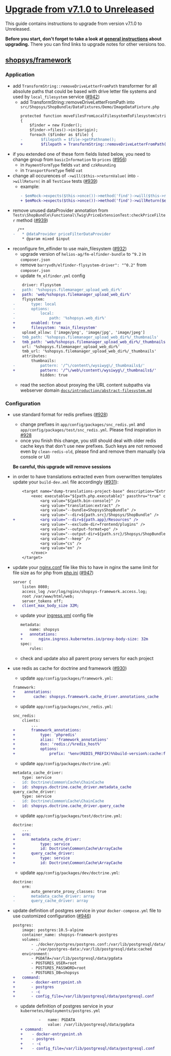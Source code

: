 # [Upgrade from v7.1.0 to Unreleased]

This guide contains instructions to upgrade from version v7.1.0 to Unreleased.

**Before you start, don't forget to take a look at [general instructions](/UPGRADE.md) about upgrading.**
There you can find links to upgrade notes for other versions too.

## [shopsys/framework]
### Application
- add `TransformString::removeDriveLetterFromPath` transformer for all absolute paths that could be based with drive letter file systems and used by `local_filesystem` service ([#942](https://github.com/shopsys/shopsys/pull/942))
    - add TransformString::removeDriveLetterFromPath into `src/Shopsys/ShopBundle/DataFixtures/Demo/ImageDataFixture.php`
        ```diff
        protected function moveFilesFromLocalFilesystemToFilesystem(string $origin, string $target)
        {
            $finder = new Finder();
            $finder->files()->in($origin);
            foreach ($finder as $file) {
        -        $filepath = $file->getPathname();
        +        $filepath = TransformString::removeDriveLetterFromPath($file->getPathname());
        ```
- if you extended one of these form fields listed below, you need to change group from `basicInformation` to `prices` ([#956](https://github.com/shopsys/shopsys/pull/956))
    - in `PaymentFormType` fields `vat` and `czkRounding`
    - in `TransportFormType` field `vat`
- change all occurences of `->will($this->returnValue(` into `->willReturn(` in all `TestCase` tests ([#939](https://github.com/shopsys/shopsys/pull/939))
    - example:
        ```diff
        - $emMock->expects($this->once())->method('find')->will($this->returnValue($expectedObject));
        + $emMock->expects($this->once())->method('find')->willReturn($expectedObject);
        ```
- remove unused dataProvider annotation from `Tests\ShopBundle\Functional\Twig\PriceExtensionTest:checkPriceFilter` method ([#939](https://github.com/shopsys/shopsys/pull/939))
    ```diff
      /**
    -   * @dataProvider priceFilterDataProvider
        * @param mixed $input
    ```
- reconfigure fm_elfinder to use main_filesystem ([#932](https://github.com/shopsys/shopsys/pull/932))
    - upgrade version of `helios-ag/fm-elfinder-bundle` to `^9.2` in `composer.json`
    - remove `barryvdh/elfinder-flysystem-driver": "^0.2"` from `composer.json`
    - update `fm_elfinder.yml` config
    ```diff
        driver: Flysystem
    -   path: '%shopsys.filemanager_upload_web_dir%'
    +   path: 'web/%shopsys.filemanager_upload_web_dir%'
        flysystem:
    -       type: local
    -       options:
    -           local:
    -               path: '%shopsys.web_dir%'
    +       enabled: true
    +       filesystem: 'main_filesystem'
        upload_allow: ['image/png', 'image/jpg', 'image/jpeg']
    -   tmb_path: '%shopsys.filemanager_upload_web_dir%/_thumbnails'
    +   tmb_path: 'web/%shopsys.filemanager_upload_web_dir%/_thumbnails'
        url: '%shopsys.filemanager_upload_web_dir%'
        tmb_url: '%shopsys.filemanager_upload_web_dir%/_thumbnails'
        attributes:
            thumbnails:
    -           pattern: '/^\/content\/wysiwyg\/_thumbnails$/'
    +           pattern: '/^\/web\/content\/wysiwyg\/_thumbnails$/'
                hidden: true
    ```
    - read the section about proxying the URL content subpaths via webserver domain [`docs/introduction/abstract-filesystem.md`](https://github.com/shopsys/shopsys/blob/master/docs/introduction/abstract-filesystem.md)

### Configuration
 - use standard format for redis prefixes ([#928](https://github.com/shopsys/shopsys/pull/928))
    - change prefixes in `app/config/packages/snc_redis.yml` and `app/config/packages/test/snc_redis.yml`. Please find inspiration in [#928](https://github.com/shopsys/shopsys/pull/928/files)
    - once you finish this change, you still should deal with older redis cache keys that don't use new prefixes. Such keys are not removed even by `clean-redis-old`, please find and remove them manually (via console or UI)

    **Be careful, this upgrade will remove sessions**
- in order to have translations extracted even from overwritten templates update your `build-dev.xml` file accordingly ([#931](https://github.com/shopsys/shopsys/pull/931)):
    ```diff
        <target name="dump-translations-project-base" description="Extracts translatable messages from all source files in project base.">
            <exec executable="${path.php.executable}" passthru="true" checkreturn="true">
                <arg value="${path.bin-console}" />
                <arg value="translation:extract" />
                <arg value="--bundle=ShopsysShopBundle" />
                <arg value="--dir=${path.src}/Shopsys/ShopBundle" />
    +           <arg value="--dir=${path.app}/Resources" />
                <arg value="--exclude-dir=frontend/plugins" />
                <arg value="--output-format=po" />
                <arg value="--output-dir=${path.src}/Shopsys/ShopBundle/Resources/translations" />
                <arg value="--keep" />
                <arg value="cs" />
                <arg value="en" />
            </exec>
        </target>
    ```
- update your [nginx.conf](../../project-base/docker/nginx/nginx.conf) file like this to have in nginx the same limit for file size as for php from [php.ini](../../project-base/docker/php-fpm/php-ini-overrides.ini) ([#947](https://github.com/shopsys/shopsys/pull/947))
    ```diff
    server {
        listen 8080;
        access_log /var/log/nginx/shopsys-framework.access.log;
        root /var/www/html/web;
        server_tokens off;
    +   client_max_body_size 32M;
    ```
    - update your [ingress.yml](../../project-base/kubernetes/ingress.yml) config file
        ```diff
        metadata:
            name: shopsys
        +   annotations:
        +       nginx.ingress.kubernetes.io/proxy-body-size: 32m
        spec:
            rules:
        ```
    - check and update also all parent proxy servers for each project
- use redis as cache for doctrine and framework ([#930](https://github.com/shopsys/shopsys/pull/930))
    - update `app/config/packages/framework.yml`:
    ```diff
    framework:
    +    annotations:
    +        cache: shopsys.framework.cache_driver.annotations_cache
    ```
    - update `app/config/packages/snc_redis.yml`:
    ```diff
    snc_redis:
        clients:
            ...
    +       framework_annotations:
    +           type: 'phpredis'
    +           alias: 'framework_annotations'
    +           dsn: 'redis://%redis_host%'
    +           options:
    +               prefix: '%env(REDIS_PREFIX)%%build-version%:cache:framework:annotations:'
    ```
    - update `app/config/packages/doctrine.yml`:
    ```diff
    metadata_cache_driver:
        type: service
    -   id: Doctrine\Common\Cache\ChainCache
    +   id: shopsys.doctrine.cache_driver.metadata_cache
    query_cache_driver:
        type: service
    -   id: Doctrine\Common\Cache\ChainCache
    +   id: shopsys.doctrine.cache_driver.query_cache
    ```
    - update `app/config/packages/test/doctrine.yml`:
    ```diff
    doctrine:
        ...
    +   orm:
    +       metadata_cache_driver:
    +           type: service
    +           id: Doctrine\Common\Cache\ArrayCache
    +       query_cache_driver:
    +           type: service
    +           id: Doctrine\Common\Cache\ArrayCache
    ```
    - update `app/config/packages/dev/doctrine.yml`:
    ```diff
    doctrine:
        orm:
            auto_generate_proxy_classes: true
    -       metadata_cache_driver: array
    -       query_cache_driver: array
    ```
- update definition of postgres service in your `docker-compose.yml` file to use customized configuration ([#946](https://github.com/shopsys/shopsys/pull/946))
    ```diff
    postgres:
        image: postgres:10.5-alpine
        container_name: shopsys-framework-postgres
        volumes:
            - ./docker/postgres/postgres.conf:/var/lib/postgresql/data/postgresql.conf:delegated
            - ./var/postgres-data:/var/lib/postgresql/data:cached
        environment:
            - PGDATA=/var/lib/postgresql/data/pgdata
            - POSTGRES_USER=root
            - POSTGRES_PASSWORD=root
            - POSTGRES_DB=shopsys
    +   command:
    +       - docker-entrypoint.sh
    +       - postgres
    +       - -c
    +       - config_file=/var/lib/postgresql/data/postgresql.conf
    ```
    - update definition of postgres service in your `kubernetes/deployments/postgres.yml`
        ```diff
                -   name: PGDATA
                    value: /var/lib/postgresql/data/pgdata
        + command:
        +    - docker-entrypoint.sh
        +    - postgres
        +    - -c
        +    - config_file=/var/lib/postgresql/data/postgresql.conf
        ```

[Upgrade from v7.1.0 to Unreleased]: https://github.com/shopsys/shopsys/compare/v7.1.0...HEAD
[shopsys/framework]: https://github.com/shopsys/framework
